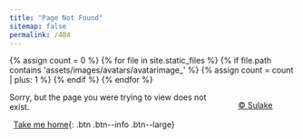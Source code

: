 ```yaml
---
title: "Page Not Found"
sitemap: false
permalink: /404
---
```


{% assign count = 0 %}
{% for file in site.static_files %}
  {% if file.path contains 'assets/images/avatars/avatarimage_' %}
    {% assign count = count | plus: 1 %}
  {% endif %}
{% endfor %}

<figure style="float: right;" class="align-right">
  <img id="randomImage" src=""/>
  <figcaption style="text-align: center;">
    <a href="https://www.sulake.com/">© Sulake</a>
  </figcaption>
</figure>

<script>
  const randNum = Math.floor(Math.random() * {{ count }});
  document.getElementById('randomImage').src = 'assets/images/avatars/404_' + randNum + '.png';
</script>

Sorry, but the page you were trying to view does not exist.

[<i class="fa-solid fa-house icon-pad-right"></i> <span style="padding-left: 7px;">Take me home</span>](/){: .btn .btn--info .btn--large}